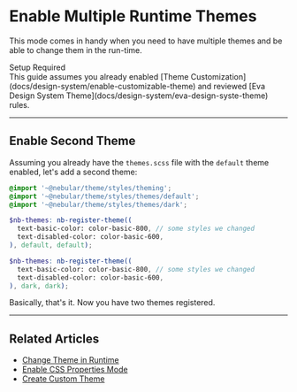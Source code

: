 # Enable Multiple Runtime Themes

This mode comes in handy when you need to have multiple themes and be able to change them in the run-time.


<div class="note note-info section-end">
  <div class="note-title">Setup Required</div>
  <div class="note-body">
    This guide assumes you already enabled [Theme Customization](docs/design-system/enable-customizable-theme)
    and reviewed [Eva Design System Theme](docs/design-system/eva-design-syste-theme) rules.
  </div>
</div>
<hr>

## Enable Second Theme
Assuming you already have the `themes.scss` file with the `default` theme enabled, let's add a second theme:

```scss
@import '~@nebular/theme/styles/theming';
@import '~@nebular/theme/styles/themes/default';
@import '~@nebular/theme/styles/themes/dark';

$nb-themes: nb-register-theme((
  text-basic-color: color-basic-800, // some styles we changed
  text-disabled-color: color-basic-600,
), default, default);

$nb-themes: nb-register-theme((
  text-basic-color: color-basic-800, // some styles we changed
  text-disabled-color: color-basic-600,
), dark, dark);

```

Basically, that's it. Now you have two themes registered.
<hr>

## Related Articles

- [Change Theme in Runtime](docs/design-system/change-curren-theme)
- [Enable CSS Properties Mode](docs/design-system/enable-css-properties-mode)
- [Create Custom Theme](docs/design-system/create-custom-theme)
